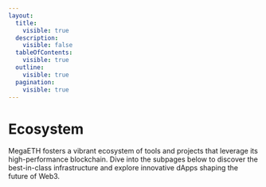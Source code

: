 ```yaml
---
layout:
  title:
    visible: true
  description:
    visible: false
  tableOfContents:
    visible: true
  outline:
    visible: true
  pagination:
    visible: true
---
```


# Ecosystem

MegaETH fosters a vibrant ecosystem of tools and projects that leverage its high-performance blockchain. Dive into the subpages below to discover the best-in-class infrastructure and explore innovative dApps shaping the future of Web3.
